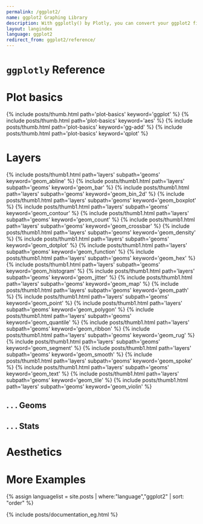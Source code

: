 ```yaml
---
permalink: /ggplot2/
name: ggplot2 Graphing Library
description: With ggplotly() by Plotly, you can convert your ggplot2 figures into interactive ones powered by plotly.js, ready for embedding into Dash applications.
layout: langindex
language: ggplot2
redirect_from: ggplot2/reference/
---
```


<h1 class="gg-mega"><code>ggplotly</code> Reference</h1>

<h1 class="gg-big">Plot basics</h2>

{% include posts/thumb.html path='plot-basics' keyword='ggplot' %}
{% include posts/thumb.html path='plot-basics' keyword='aes' %}
{% include posts/thumb.html path='plot-basics' keyword='gg-add' %}
{% include posts/thumb.html path='plot-basics' keyword='qplot' %}

<h1 class="gg-big">Layers</h2>
{% include posts/thumb1.html path='layers' subpath='geoms' keyword='geom_abline' %}
{% include posts/thumb1.html path='layers' subpath='geoms' keyword='geom_bar' %}
{% include posts/thumb1.html path='layers' subpath='geoms' keyword='geom_bin_2d' %}
{% include posts/thumb1.html path='layers' subpath='geoms' keyword='geom_boxplot' %}
{% include posts/thumb1.html path='layers' subpath='geoms' keyword='geom_contour' %}
{% include posts/thumb1.html path='layers' subpath='geoms' keyword='geom_count' %}
{% include posts/thumb1.html path='layers' subpath='geoms' keyword='geom_crossbar' %}
{% include posts/thumb1.html path='layers' subpath='geoms' keyword='geom_density' %}
{% include posts/thumb1.html path='layers' subpath='geoms' keyword='geom_dotplot' %}
{% include posts/thumb1.html path='layers' subpath='geoms' keyword='geom_function' %}
{% include posts/thumb1.html path='layers' subpath='geoms' keyword='geom_hex' %}
{% include posts/thumb1.html path='layers' subpath='geoms' keyword='geom_histogram' %}
{% include posts/thumb1.html path='layers' subpath='geoms' keyword='geom_jitter' %}
{% include posts/thumb1.html path='layers' subpath='geoms' keyword='geom_map' %}
{% include posts/thumb1.html path='layers' subpath='geoms' keyword='geom_path' %}
{% include posts/thumb1.html path='layers' subpath='geoms' keyword='geom_point' %}
{% include posts/thumb1.html path='layers' subpath='geoms' keyword='geom_polygon' %}
{% include posts/thumb1.html path='layers' subpath='geoms' keyword='geom_quantile' %}
{% include posts/thumb1.html path='layers' subpath='geoms' keyword='geom_ribbon' %}
{% include posts/thumb1.html path='layers' subpath='geoms' keyword='geom_rug' %}
{% include posts/thumb1.html path='layers' subpath='geoms' keyword='geom_segment' %}
{% include posts/thumb1.html path='layers' subpath='geoms' keyword='geom_smooth' %}
{% include posts/thumb1.html path='layers' subpath='geoms' keyword='geom_spoke' %}
{% include posts/thumb1.html path='layers' subpath='geoms' keyword='geom_text' %}
{% include posts/thumb1.html path='layers' subpath='geoms' keyword='geom_tile' %}
{% include posts/thumb1.html path='layers' subpath='geoms' keyword='geom_violin' %}
<h2 class="gg-sub">. . .  Geoms</h3>

<h2 class="gg-sub">. . .  Stats</h3>

<h1 class="gg-big">Aesthetics</h2>

<h1 class="gg-mega">More Examples</h1>

{% assign languagelist = site.posts | where:"language","ggplot2"  | sort: "order"  %}

{% include posts/documentation_eg.html %}
